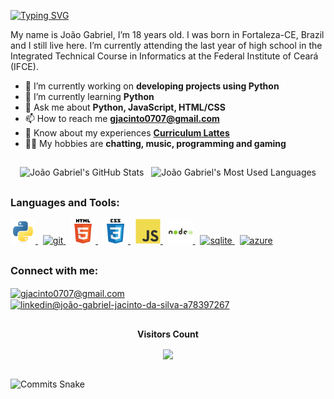 [![Typing SVG](https://readme-typing-svg.herokuapp.com/?color=FFD900&size=35&center=true&vCenter=true&width=1000&lines=Hello!+You’re+most+welcome!;How+are+you?+👋)](https://git.io/typing-svg)

My name is João Gabriel, I’m 18 years old. I was born in Fortaleza-CE, Brazil and I still live here. I’m currently attending the last year of high school in the Integrated Technical Course in Informatics at the Federal Institute of Ceará (IFCE).</h3>

- 🔭 I’m currently working on **developing projects using Python**
- 🌱 I’m currently learning **Python**
- 💬 Ask me about **Python, JavaScript, HTML/CSS**
- 📫 How to reach me **gjacinto0707@gmail.com**
- 📄 Know about my experiences [**Curriculum Lattes**](http://lattes.cnpq.br/5485294122897620)
- 👨‍💻 My hobbies are **chatting, music, programming and gaming**

##

<div align="center">
  <img height="200px" src="https://github-readme-stats.vercel.app/api?username=JGabrielJ&theme=vision-friendly-dark&hide_border=true&include_all_commits=false&count_private=false&bg_color=0d1117" alt="João Gabriel's GitHub Stats"> &nbsp;
  <img height="200px" src="https://github-readme-stats.vercel.app/api/top-langs/?username=JGabrielJ&theme=vision-friendly-dark&hide_border=true&include_all_commits=false&count_private=false&layout=compact&bg_color=0d1117" alt="João Gabriel's Most Used Languages">
</div>

##

### Languages and Tools:
<a href="https://www.python.org" target="_blank" rel="noreferrer"> <img src="https://raw.githubusercontent.com/devicons/devicon/master/icons/python/python-original.svg" alt="python" width="40" height="40"> </a> &nbsp;
<a href="https://git-scm.com/" target="_blank" rel="noreferrer"> <img src="https://www.vectorlogo.zone/logos/git-scm/git-scm-icon.svg" alt="git" width="40" height="40"> </a> &nbsp;
<a href="https://www.w3.org/html/" target="_blank" rel="noreferrer"> <img src="https://raw.githubusercontent.com/devicons/devicon/master/icons/html5/html5-original-wordmark.svg" alt="html5" width="40" height="40"> </a> &nbsp;
<a href="https://www.w3schools.com/css/" target="_blank" rel="noreferrer"> <img src="https://raw.githubusercontent.com/devicons/devicon/master/icons/css3/css3-original-wordmark.svg" alt="css3" width="40" height="40"> </a> &nbsp;
<a href="https://developer.mozilla.org/en-US/docs/Web/JavaScript" target="_blank" rel="noreferrer"> <img src="https://raw.githubusercontent.com/devicons/devicon/master/icons/javascript/javascript-original.svg" alt="javascript" width="40" height="40"> </a> &nbsp;
<a href="https://nodejs.org" target="_blank" rel="noreferrer"> <img src="https://raw.githubusercontent.com/devicons/devicon/master/icons/nodejs/nodejs-original-wordmark.svg" alt="nodejs" width="40" height="40"> </a> &nbsp;
<a href="https://www.sqlite.org/" target="_blank" rel="noreferrer"> <img src="https://www.vectorlogo.zone/logos/sqlite/sqlite-icon.svg" alt="sqlite" width="40" height="40"> </a> &nbsp;
<a href="https://azure.microsoft.com/en-in/" target="_blank" rel="noreferrer"> <img src="https://www.vectorlogo.zone/logos/microsoft_azure/microsoft_azure-icon.svg" alt="azure" width="40" height="40"> </a>

##

### Connect with me:
<a href="mailto:gjacinto0707@gmail.com" target="_blank"> <img align="center" src="https://img.shields.io/badge/Gmail-D14836?style=for-the-badge&logo=gmail&logoColor=white" alt="gjacinto0707@gmail.com"> </a>
<a href="https://linkedin.com/in/joão-gabriel-jacinto-da-silva-a78397267" target="_blank"> <img align="center" src="https://img.shields.io/badge/LinkedIn-0077B5?style=for-the-badge&logo=linkedin&logoColor=white" alt="linkedin@joão-gabriel-jacinto-da-silva-a78397267"> </a>

##

<div align="center">
  <p align="center"><b> Visitors Count </b></p>
  <img align="center" src="https://profile-counter.glitch.me/{JGabrielJ}/count.svg">
</div> <br>

![Commits Snake](https://github.com/JGabrielJ/JGabrielJ/blob/output/github-contribution-grid-snake.svg)
